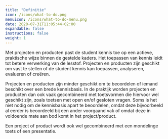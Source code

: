 ```yaml
---
title: "Definitie"
icon: /icons/what-to-do.png
menuicon: /icons/what-to-do-menu.png
date: 2020-07-31T11:05:44+02:00
expandable: false
instructions: false
weight: 1
---
```


Met projecten en producten past de student kennis toe op een actieve, praktische wijze binnen de gestelde kaders. Het toepassen van kennis leidt tot betere verwerking van de lesstof. Projecten en producten zijn geschikt om vast te stellen of de student kennis kan toepassen, analyseren, evalueren of creëren. 

Projecten en producten zijn minder geschikt om te beoordelen of iemand beschikt over een brede kennisbasis. In de praktijk worden projecten en producten dan ook vaak gecombineerd met toetsvormen die hiervoor wel geschikt zijn, zoals toetsen met open en/of gesloten vragen. Soms is het niet nodig om de kennisbasis apart te beoordelen, omdat deze bijvoorbeeld al eerder is beoordeeld bij een ander voorgaand vak of omdat deze in voldoende mate aan bod komt in het project/product. 

Een project of product wordt ook wel gecombineerd met een mondelinge toets of een presentatie. 
